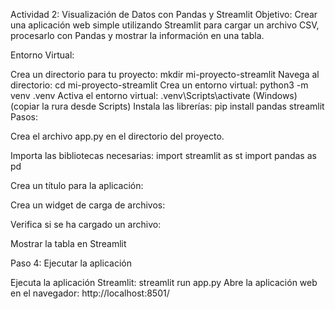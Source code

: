 Actividad 2: Visualización de Datos con Pandas y Streamlit
Objetivo: Crear una aplicación web simple utilizando Streamlit para cargar un archivo CSV, procesarlo con Pandas y mostrar la información en una tabla.

Entorno Virtual:

Crea un directorio para tu proyecto: mkdir mi-proyecto-streamlit
Navega al directorio: cd mi-proyecto-streamlit
Crea un entorno virtual: python3 -m venv .venv
Activa el entorno virtual: .venv\Scripts\activate (Windows) (copiar la rura desde Scripts)
Instala las librerías: pip install pandas streamlit
Pasos:

Crea el archivo app.py en el directorio del proyecto.

Importa las bibliotecas necesarias:
import streamlit as st
import pandas as pd

Crea un título para la aplicación:

Crea un widget de carga de archivos:

Verifica si se ha cargado un archivo:

Mostrar la tabla en Streamlit

Paso 4: Ejecutar la aplicación

Ejecuta la aplicación Streamlit: streamlit run app.py
Abre la aplicación web en el navegador: http://localhost:8501/
